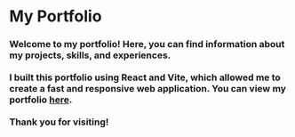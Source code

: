 # My Portfolio

### Welcome to my portfolio! Here, you can find information about my projects, skills, and experiences.<br><br>I built this portfolio using React and Vite, which allowed me to create a fast and responsive web application. You can view my portfolio [here](https://varun-v.web.app).<br><br>Thank you for visiting!